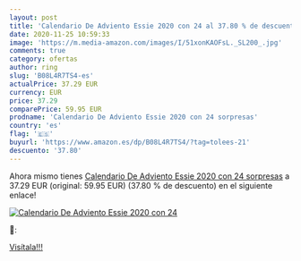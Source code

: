 ```yaml
---
layout: post
title: 'Calendario De Adviento Essie 2020 con 24 al 37.80 % de descuento'
date: 2020-11-25 10:59:33
image: 'https://m.media-amazon.com/images/I/51xonKAOFsL._SL200_.jpg'
comments: true
category: ofertas
author: ring
slug: 'B08L4R7TS4-es'
actualPrice: 37.29 EUR
currency: EUR
price: 37.29
comparePrice: 59.95 EUR
prodname: 'Calendario De Adviento Essie 2020 con 24 sorpresas'
country: 'es'
flag: '🇪🇸'
buyurl: 'https://www.amazon.es/dp/B08L4R7TS4/?tag=tolees-21'
descuento: '37.80'
---
```


Ahora mismo tienes [Calendario De Adviento Essie 2020 con 24 sorpresas](https://www.amazon.es/dp/B08L4R7TS4/?tag=tolees-21) a 37.29 EUR (original: 59.95 EUR) (37.80 %  de descuento) en el siguiente enlace!

[![Calendario De Adviento Essie 2020 con 24](https://m.media-amazon.com/images/I/51xonKAOFsL._SL200_.jpg)](https://www.amazon.es/dp/B08L4R7TS4/?tag=tolees-21)

🔎:


[Visítala!!!](https://www.amazon.es/dp/B08L4R7TS4/?tag=tolees-21)
